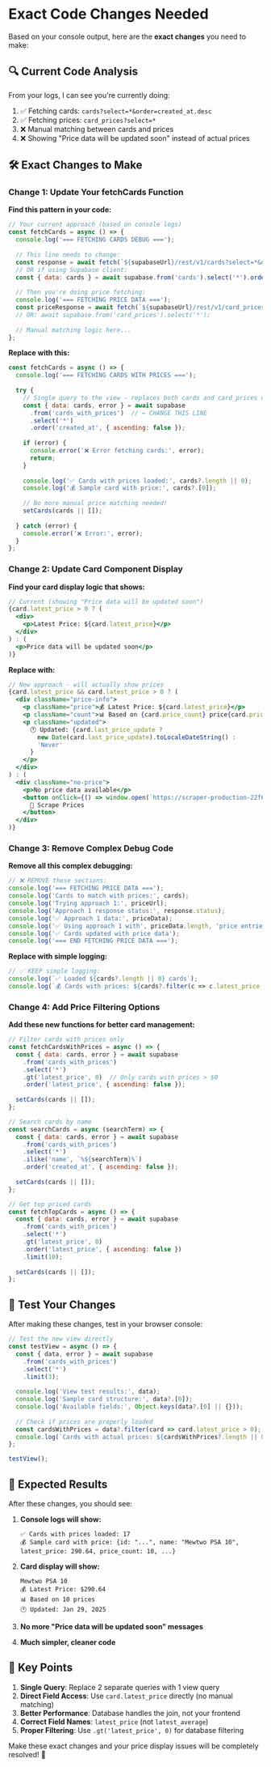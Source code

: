 # Exact Code Changes Needed

Based on your console output, here are the **exact changes** you need to make:

## 🔍 **Current Code Analysis**

From your logs, I can see you're currently doing:
1. ✅ Fetching cards: `cards?select=*&order=created_at.desc`
2. ✅ Fetching prices: `card_prices?select=*` 
3. ❌ Manual matching between cards and prices
4. ❌ Showing "Price data will be updated soon" instead of actual prices

## 🛠️ **Exact Changes to Make**

### **Change 1: Update Your fetchCards Function**

**Find this pattern in your code:**
```javascript
// Your current approach (based on console logs)
const fetchCards = async () => {
  console.log('=== FETCHING CARDS DEBUG ===');
  
  // This line needs to change:
  const response = await fetch(`${supabaseUrl}/rest/v1/cards?select=*&order=created_at.desc`);
  // OR if using Supabase client:
  const { data: cards } = await supabase.from('cards').select('*').order('created_at', { ascending: false });
  
  // Then you're doing price fetching:
  console.log('=== FETCHING PRICE DATA ===');
  const priceResponse = await fetch(`${supabaseUrl}/rest/v1/card_prices?select=*`);
  // OR: await supabase.from('card_prices').select('*');
  
  // Manual matching logic here...
};
```

**Replace with this:**
```javascript
const fetchCards = async () => {
  console.log('=== FETCHING CARDS WITH PRICES ===');
  
  try {
    // Single query to the view - replaces both cards and card_prices queries
    const { data: cards, error } = await supabase
      .from('cards_with_prices')  // ← CHANGE THIS LINE
      .select('*')
      .order('created_at', { ascending: false });
    
    if (error) {
      console.error('❌ Error fetching cards:', error);
      return;
    }
    
    console.log('✅ Cards with prices loaded:', cards?.length || 0);
    console.log('💰 Sample card with price:', cards?.[0]);
    
    // No more manual price matching needed!
    setCards(cards || []);
    
  } catch (error) {
    console.error('❌ Error:', error);
  }
};
```

### **Change 2: Update Card Component Display**

**Find your card display logic that shows:**
```jsx
// Current (showing "Price data will be updated soon")
{card.latest_price > 0 ? (
  <div>
    <p>Latest Price: ${card.latest_price}</p>
  </div>
) : (
  <p>Price data will be updated soon</p>
)}
```

**Replace with:**
```jsx
// New approach - will actually show prices
{card.latest_price && card.latest_price > 0 ? (
  <div className="price-info">
    <p className="price">💰 Latest Price: ${card.latest_price}</p>
    <p className="count">📊 Based on {card.price_count} price{card.price_count !== 1 ? 's' : ''}</p>
    <p className="updated">
      🕐 Updated: {card.last_price_update ? 
        new Date(card.last_price_update).toLocaleDateString() : 
        'Never'
      }
    </p>
  </div>
) : (
  <div className="no-price">
    <p>No price data available</p>
    <button onClick={() => window.open(`https://scraper-production-22f6.up.railway.app/scrape?query=${encodeURIComponent(card.name)}`, '_blank')}>
      🚀 Scrape Prices
    </button>
  </div>
)}
```

### **Change 3: Remove Complex Debug Code**

**Remove all this complex debugging:**
```javascript
// ❌ REMOVE these sections:
console.log('=== FETCHING PRICE DATA ===');
console.log('Cards to match with prices:', cards);
console.log('Trying approach 1:', priceUrl);
console.log('Approach 1 response status:', response.status);
console.log('✅ Approach 1 data:', priceData);
console.log('✅ Using approach 1 with', priceData.length, 'price entries');
console.log('✅ Cards updated with price data');
console.log('=== END FETCHING PRICE DATA ===');
```

**Replace with simple logging:**
```javascript
// ✅ KEEP simple logging:
console.log(`✅ Loaded ${cards?.length || 0} cards`);
console.log(`💰 Cards with prices: ${cards?.filter(c => c.latest_price > 0).length}`);
```

### **Change 4: Add Price Filtering Options**

**Add these new functions for better card management:**
```javascript
// Filter cards with prices only
const fetchCardsWithPrices = async () => {
  const { data: cards, error } = await supabase
    .from('cards_with_prices')
    .select('*')
    .gt('latest_price', 0)  // Only cards with prices > $0
    .order('latest_price', { ascending: false });
    
  setCards(cards || []);
};

// Search cards by name
const searchCards = async (searchTerm) => {
  const { data: cards, error } = await supabase
    .from('cards_with_prices')
    .select('*')
    .ilike('name', `%${searchTerm}%`)
    .order('created_at', { ascending: false });
    
  setCards(cards || []);
};

// Get top priced cards
const fetchTopCards = async () => {
  const { data: cards, error } = await supabase
    .from('cards_with_prices')
    .select('*')
    .gt('latest_price', 0)
    .order('latest_price', { ascending: false })
    .limit(10);
    
  setCards(cards || []);
};
```

## 🧪 **Test Your Changes**

After making these changes, test in your browser console:

```javascript
// Test the new view directly
const testView = async () => {
  const { data, error } = await supabase
    .from('cards_with_prices')
    .select('*')
    .limit(3);
    
  console.log('View test results:', data);
  console.log('Sample card structure:', data?.[0]);
  console.log('Available fields:', Object.keys(data?.[0] || {}));
  
  // Check if prices are properly loaded
  const cardsWithPrices = data?.filter(card => card.latest_price > 0);
  console.log(`Cards with actual prices: ${cardsWithPrices?.length || 0}`);
};

testView();
```

## 🎯 **Expected Results**

After these changes, you should see:

1. **Console logs will show:**
   ```
   ✅ Cards with prices loaded: 17
   💰 Sample card with price: {id: "...", name: "Mewtwo PSA 10", latest_price: 290.64, price_count: 10, ...}
   ```

2. **Card display will show:**
   ```
   Mewtwo PSA 10
   💰 Latest Price: $290.64
   📊 Based on 10 prices
   🕐 Updated: Jan 29, 2025
   ```

3. **No more "Price data will be updated soon" messages**

4. **Much simpler, cleaner code**

## 🚨 **Key Points**

1. **Single Query**: Replace 2 separate queries with 1 view query
2. **Direct Field Access**: Use `card.latest_price` directly (no manual matching)
3. **Better Performance**: Database handles the join, not your frontend
4. **Correct Field Names**: `latest_price` (not `latest_average`)
5. **Proper Filtering**: Use `.gt('latest_price', 0)` for database filtering

Make these exact changes and your price display issues will be completely resolved! 🎉